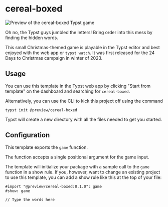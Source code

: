 # cereal-boxed

![Preview of the cereal-boxed Typst game](https://github.com/typst/templates/raw/main/cereal-boxed/template/thumbnail.png)

Oh no, the Typst guys jumbled the letters! Bring order into this mess by finding the hidden words.

This small Christmas-themed game is playable in the Typst editor and best
enjoyed with the web app or `typst watch`. It was first released for the 24 Days
to Christmas campaign in winter of 2023.

## Usage

You can use this template in the Typst web app by clicking "Start from template"
on the dashboard and searching for `cereal-boxed`.

Alternatively, you can use the CLI to kick this project off using the command
```
typst init @preview/cereal-boxed
```

Typst will create a new directory with all the files needed to get you started.

## Configuration

This template exports the `game` function.

The function accepts a single positional argument for the game input.

The template will initialize your package with a sample call to the `game`
function in a show rule. If you, however, want to change an existing project to
use this template, you can add a show rule like this at the top of your file:

```typ
#import "@preview/cereal-boxed:0.1.0": game
#show: game

// Type the words here

```
